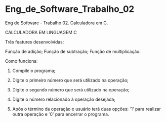 # Eng_de_Software_Trabalho_02
Eng de Software - Trabalho 02. Calculadora em C.

CALCULADORA EM LINGUAGEM C

Três features desenvolvidas:

Função de adição;
Função de subtração;
Função de multiplicação.

Como funciona:

1. Compile o programa;

2. Digite o primeiro número que será utilizado na operação;

3. Digite o segundo número que será utilizado na operação;

4. Digite o número relacionado à operação desejada;

5. Após o término da operação o usuário terá duas opções: '1' para realizar outra operação e '0' para encerrar o programa. 
